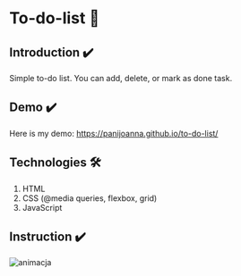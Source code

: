 # To-do-list 📝

## Introduction ✔️
Simple to-do list. You can add, delete, or mark as done task.

## Demo ✔️
Here is my demo:
https://panijoanna.github.io/to-do-list/

## Technologies 🛠
1. HTML
2. CSS (@media queries, flexbox, grid)
3. JavaScript

## Instruction ✔️
![animacja](https://user-images.githubusercontent.com/105354955/173838344-5eb8aabb-ca31-412f-966e-b2dd50a36d24.gif)
